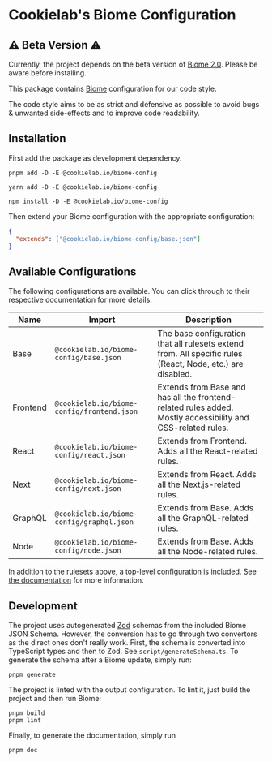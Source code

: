 # Cookielab's Biome Configuration

## ⚠️ Beta Version ⚠️

Currently, the project depends on the beta version of [Biome 2.0](https://next.biomejs.dev/). Please be aware before installing.

This package contains [Biome](https://biomejs.dev) configuration for our code style.

The code style aims to be as strict and defensive as possible to avoid bugs & unwanted side-effects and to improve code readability.

## Installation

First add the package as development dependency.

```fish
pnpm add -D -E @cookielab.io/biome-config
```

```fish
yarn add -D -E @cookielab.io/biome-config
```

```fish
npm install -D -E @cookielab.io/biome-config
```

Then extend your Biome configuration with the appropriate configuration:

```json
{
  "extends": ["@cookielab.io/biome-config/base.json"]
}
```

## Available Configurations

The following configurations are available. You can click through to their respective documentation for more details.

| Name     | Import                                     | Description                                                                                                 |
| -------- | ------------------------------------------ | ----------------------------------------------------------------------------------------------------------- |
| Base     | `@cookielab.io/biome-config/base.json`     | The base configuration that all rulesets extend from. All specific rules (React, Node, etc.) are disabled.  |
| Frontend | `@cookielab.io/biome-config/frontend.json` | Extends from Base and has all the frontend-related rules added. Mostly accessibility and CSS-related rules. |
| React    | `@cookielab.io/biome-config/react.json`    | Extends from Frontend. Adds all the React-related rules.                                                    |
| Next     | `@cookielab.io/biome-config/next.json`     | Extends from React. Adds all the Next.js-related rules.                                                     |
| GraphQL  | `@cookielab.io/biome-config/graphql.json`  | Extends from Base. Adds all the GraphQL-related rules.                                                      |
| Node     | `@cookielab.io/biome-config/node.json`     | Extends from Base. Adds all the Node-related rules.                                                         |

In addition to the rulesets above, a top-level configuration is included. See [the documentation](docs/base/README.md) for more information.

## Development

The project uses autogenerated [Zod](https://zod.dev/) schemas from the included Biome JSON Schema. However, the conversion has to go through two convertors as the direct ones don't really work. First, the schema is converted into TypeScript types and then to Zod. See `script/generateSchema.ts`. To generate the schema after a Biome update, simply run:

```fish
pnpm generate
```

The project is linted with the output configuration. To lint it, just build the project and then run Biome:

```fish
pnpm build
pnpm lint
```

Finally, to generate the documentation, simply run

```fish
pnpm doc
```
